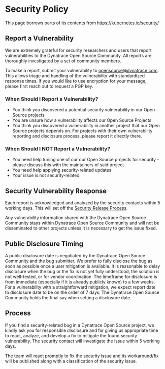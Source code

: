 # Security Policy

This page borrows parts of its contents from https://kubernetes.io/security/

## Report a Vulnerability

We are extremely grateful for security researchers and users that report vulnerabilities to the Dynatrace Open Source Community. All reports are thoroughly investigated by a set of community members.

To make a report, submit your vulnerability to <opensource@dynatrace.com>. This allows triage and handling of the vulnerability with standardized response times.
If you would like to use encryption for your message, please first reach out to request a PGP key.

### When Should I Report a Vulnerability?

- You think you discovered a potential security vulnerability in our Open Source projects
- You are unsure how a vulnerability affects our Open Source Projects
- You think you discovered a vulnerability in another project that our Open Source projects depends on. For projects with their own vulnerability reporting and disclosure process, please report it directly there.

### When Should I NOT Report a Vulnerability?

- You need help tuning one of our our Open Source projects for security - please discuss this with the maintainers of said project
- You need help applying security-related updates
- Your issue is not security-related

## Security Vulnerability Response

Each report is acknowledged and analyzed by the security contacts within 5 working days. This will set off the [Security Release Process](#process).

Any vulnerability information shared with the Dynatrace Open Source Community stays within Dynatrace Open Source Community and will not be disseminated to other projects unless it is necessary to get the issue fixed.

## Public Disclosure Timing

A public disclosure date is negotiated by the Dynatrace Open Source Community and the bug submitter. We prefer to fully disclose the bug as soon as possible once a user mitigation is available. It is reasonable to delay disclosure when the bug or the fix is not yet fully understood, the solution is not well-tested, or for vendor coordination. The timeframe for disclosure is from immediate (especially if it is already publicly known) to a few weeks. For a vulnerability with a straightforward mitigation, we expect report date to disclosure date to be on the order of 7 days. The Dynatrace Open Source Community holds the final say when setting a disclosure date.

## Process

If you find a security-related bug in a Dynatrace Open Source project, we kindly ask you for responsible disclosure and for giving us appropriate time to react, analyze, and develop a fix to mitigate the found security vulnerability. The security contact will investigate the issue within 5 working days.

The team will react promptly to fix the security issue and its workaround/fix will be published along with a classification of the security issue.
